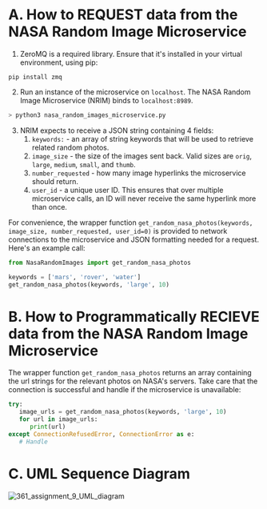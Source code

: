 # A. How to REQUEST data from the NASA Random Image Microservice

1. ZeroMQ is a required library. Ensure that it's installed in your virtual environment, using pip:

`pip install zmq`

2. Run an instance of the microservice on `localhost`. The NASA Random Image Microservice (NRIM) binds to `localhost:8989`.
```python
> python3 nasa_random_images_microservice.py
```


3. NRIM expects to receive a JSON string containing 4 fields:
   1. `keywords:` - an array of string keywords that will be used to retrieve related random photos.
   2. `image_size` - the size of the images sent back. Valid sizes are `orig`, `large`, `medium`, `small`, and `thumb`.
   3. `number_requested` - how many image hyperlinks the microservice should return.
   4. `user_id` - a unique user ID. This ensures that over multiple microservice calls, an ID will never receive the same hyperlink more than once.

For convenience, the wrapper function `get_random_nasa_photos(keywords, image_size, number_requested, user_id=0)` is provided to network connections to the microservice and JSON formatting needed for a request. 
Here's an example call:

```python
from NasaRandomImages import get_random_nasa_photos

keywords = ['mars', 'rover', 'water']
get_random_nasa_photos(keywords, 'large', 10)
```

# B. How to Programmatically RECIEVE data from the NASA Random Image Microservice

The wrapper function `get_random_nasa_photos` returns an array containing the url strings for the relevant photos on NASA's servers. Take care that the connection
is successful and handle if the microservice is unavailable:
```python
try:
   image_urls = get_random_nasa_photos(keywords, 'large', 10)
   for url in image_urls:
      print(url)
except ConnectionRefusedError, ConnectionError as e:
   # Handle
```

# C. UML Sequence Diagram
![361_assignment_9_UML_diagram](https://github.com/MooseAnthem/nasa_random_images_microservice/assets/45861913/e4d33267-a1b8-4aeb-becf-42fb3ef7802b)

